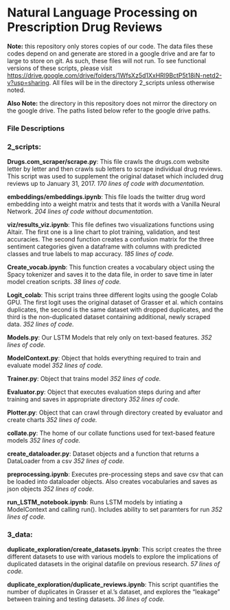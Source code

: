 # Natural Language Processing on Prescription Drug Reviews

**Note:** this repository only stores copies of our code.  The data files these codes depend on and generate are stored in a google drive and are far to large to store on git.  As such, these files will not run.  To see functional versions of these scripts, please visit https://drive.google.com/drive/folders/1WfsXz5d1XxHRl9BctP5t18iN-netd2-v?usp=sharing.  All files will be in the directory 2_scripts unless otherwise noted.

**Also Note:** the directory in this repository does not mirror the directory on the google drive.  The paths listed below refer to the google drive paths.

### File Descriptions
### **2_scripts**:
**Drugs.com_scraper/scrape.py**: This file crawls the drugs.com website letter by letter and then crawls sub letters to scrape individual drug reviews. This script was used to supplement the original dataset which included drug reviews up to January 31, 2017. 
*170 lines of code with documentation.* 

**embeddings/embeddings.ipynb**: This file loads the twitter drug word embedding into a weight matrix and tests that it words with a Vanilla Neural Network. 
*204 lines of code without documentation.*

**viz/results_viz.ipynb**: This file defines two visualizations functions using Altair. The first one is a line chart to plot training, validation, and test accuracies. The second function creates a confusion matrix for the three sentiment categories given a dataframe with columns with predicted classes and true labels to map accuracy. 
*185 lines of code.*

**Create_vocab.ipynb**: This function creates a vocabulary object using the Spacy tokenizer and saves it to the data file, in order to save time in later model creation scripts.
*38 lines of code.*

**Logit_colab**: This script trains three different logits using the google Colab GPU. The first logit uses the original dataset of Grasser et al. which contains duplicates, the second is the same dataset with dropped duplicates, and the third is the non-duplicated dataset containing additional, newly scraped data.
*352 lines of code.*

**Models.py**:  Our LSTM Models that rely only on text-based features.
*352 lines of code.*

**ModelContext.py**:  Object that holds everything required to train and evaluate model
*352 lines of code.*

**Trainer.py**:  Object that trains model
*352 lines of code.*

**Evaluator.py**:  Object that executes evaluation steps during and after training and saves in appropriate directory
*352 lines of code.*

**Plotter.py**:  Object that can crawl through directory created by evaluator and create charts
*352 lines of code.*

**collate.py**:  The home of our collate functions used for text-based feature models
*352 lines of code.*

**create_dataloader.py**:  Dataset objects and a function that returns a DataLoader from a csv 
*352 lines of code.*

**preprocessing.ipynb**:  Executes pre-processing steps and save csv that can be loaded into dataloader objects.  Also creates vocabularies and saves as json objects
*352 lines of code.*

**run_LSTM_notebook.ipynb**:  Runs LSTM models by intiating a ModelContext and calling run().  Includes ability to set paramters for run
*352 lines of code.*



### **3_data**:
**duplicate_exploration/create_datasets.ipynb**: This script creates the three different datasets to use with various models to explore the implications of duplicated datasets in the original datafile on previous research. 
*57 lines of code.*

**duplicate_exploration/duplicate_reviews.ipynb**: This script quantifies the number of duplicates in Grasser et al.’s dataset, and explores the “leakage” between training and testing datasets. 
*36 lines of code.*
